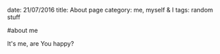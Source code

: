 date: 21/07/2016
title: About page
category: me, myself & I
tags: random stuff

#about me

It's me, are You happy?